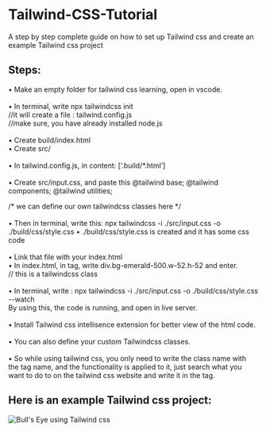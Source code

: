 # Tailwind-CSS-Tutorial
A step by step complete guide on how to set up Tailwind css and create an example Tailwind css project

## Steps:

•	Make an empty folder for tailwind css learning, open in vscode. </br>
</br>
•	In terminal, write npx tailwindcss init  </br>
//it will create a file : tailwind.config.js </br>
//make sure, you have already installed node.js </br>
</br>
•	Create build/index.html</br>
•	Create src/ </br>
</br>
•	In tailwind.config.js, in content: [‘.build/*.html’] </br>
</br>
•	Create src/input.css, and paste this
@tailwind base;
@tailwind components;
@tailwind utilities;

/* we can define our own tailwindcss classes here */
</br>
</br>
•	Then in terminal, write this: npx tailwindcss -i ./src/input.css -o ./build/css/style.css
•	./build/css/style.css is created and it has some css code
</br></br>
•	Link that file with your index.html
</br>
•	In index.html, in <body> tag, write div.bg-emerald-500.w-52.h-52 and enter.   
// this is a tailwindcss class </br>
</br>
•	In terminal, write : npx tailwindcss -i ./src/input.css -o ./build/css/style.css --watch </br>
By using this, the code is running, and open in live server. 
</br></br>
•	Install Tailwind css intellisence extension for better view of the html code.
</br></br>
• You can also define your custom Tailwindcss classes. </br>
</br>
•	So while using tailwind css, you only need to write the class name with the tag name, and the functionality is applied to it, just search what you want to do to on the tailwind css website and write it in the tag.

## Here is an example Tailwind css project:


![Bull's Eye using Tailwind css](https://github.com/Faiqa-batool/Tailwind-CSS-Tutorial/assets/115587465/c302cacb-b818-49d9-a39a-60652030a2dc)


